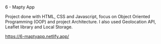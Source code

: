 6 - Mapty App

Project done with HTML, CSS and Javascript, focus on Object Oriented Programming (OOP) and project Architecture.
I also used Geolocation API, Leaflet library and Local Storage.

https://6-maptyapp.netlify.app/
